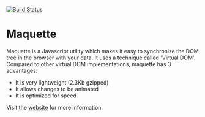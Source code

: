 [![Build Status](https://travis-ci.org/johan-gorter/maquette.png?branch=master)](https://travis-ci.org/johan-gorter/maquette)

Maquette
=========

Maquette is a Javascript utility which makes it easy to synchronize the DOM tree in the browser with your data.
It uses a technique called 'Virtual DOM'. 
Compared to other virtual DOM implementations, maquette has 3 advantages:

* It is very lightweight (2.3Kb gzipped)
* It allows changes to be animated
* It is optimized for speed

Visit the [website](http://johan-gorter.github.io/maquette) for more information.

